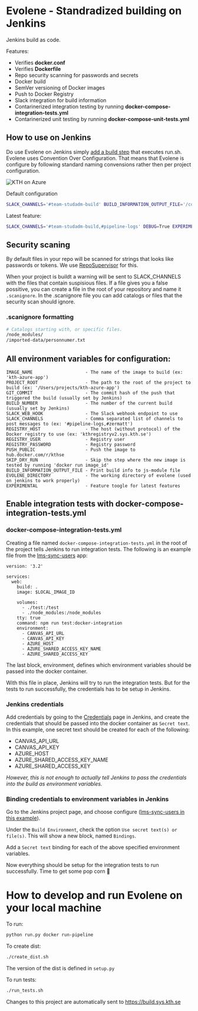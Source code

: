 # Evolene - Standradized building on Jenkins

Jenkins build as code.

Features:
* Verifies **docker.conf**
* Verifies **Dockerfile**
* Repo security scanning for passwords and secrets
* Docker build
* SemVer versioning of Docker images
* Push to Docker Registry
* Slack integration for build information
* Contarinerized integration testing by running **docker-compose-integration-tests.yml**
* Contarinerized unit testing by running **docker-compose-unit-tests.yml**

## How to use on Jenkins
Do use Evolene on Jenkins simply [add a build step](https://build.sys.kth.se/view/team-pipeline/job/kth-azure-app/configure) that executes run.sh. Evolene uses Convention Over Configuration. That means that Evolene is configure by following standard naming convensions rather then per project configuration.

![KTH on Azure](https://gita.sys.kth.se/Infosys/evolene/blob/master/images/jenkins.png)

Default configuration
```bash
SLACK_CHANNELS='#team-studadm-build' BUILD_INFORMATION_OUTPUT_FILE='/config/version.js' $EVOLENE_DIRECTORY/run.sh
```

Latest feature:
```bash
SLACK_CHANNELS='#team-studadm-build,#pipeline-logs' DEBUG=True EXPERIMENTAL=True $EVOLENE_DIRECTORY/run.sh
```
## Security scaning
By default files in your repo will be scanned for strings that looks like passwords or tokens. We use [RepoSupervisor](https://github.com/auth0/repo-supervisor/) for this.

When your project is buildt a warning will be sent to SLACK_CHANNELS with the files that contain suspisious files. If a file gives you a false possitive, you can create a file in the root of your repository and name it `.scanignore`. In the .scanignore file you can add catalogs or files that the security scan should ignore.

### .scanignore formatting
```bash
# Catalogs starting with, or specific files.
/node_modules/
/imported-data/personnumer.txt
```

## All environment variables for configuration:

```
IMAGE_NAME                    - The name of the image to build (ex: 'kth-azure-app')
PROJECT_ROOT                  - The path to the root of the project to build (ex: '/Users/projects/kth-azure-app')
GIT_COMMIT                    - The commit hash of the push that triggered the build (usually set by Jenkins)
BUILD_NUMBER                  - The number of the current build (usually set by Jenkins)
SLACK_WEB_HOOK                - The Slack webhook endpoint to use
SLACK_CHANNELS                - Comma separated list of channels to post messages to (ex: '#pipeline-logs,#zermatt')
REGISTRY_HOST                 - The host (without protocol) of the Docker registry to use (ex: 'kthregistryv2.sys.kth.se')
REGISTRY_USER                 - Registry user
REGISTRY_PASSWORD             - Registry password
PUSH_PUBLIC                   - Push the image to hub.docker.com/r/kthse
SKIP_DRY_RUN                  - Skip the step where the new image is tested by running 'docker run image_id'
BUILD_INFORMATION_OUTPUT_FILE - Print build info to js-module file 
EVOLENE_DIRECTORY             - The working directory of evolene (used on jenkins to work properly)
EXPERIMENTAL                  - Feature toogle for latest features
```

## Enable integration tests with docker-compose-integration-tests.yml
### docker-compose-integration-tests.yml
Creating a file named ```docker-compose-integration-tests.yml``` in the root of the project tells Jenkins to run integration tests.
The following is an example file from the [lms-sync-users](https://github.com/KTH/lms-sync-users) app:
```
version: '3.2'

services:
  web:
    build: .
    image: $LOCAL_IMAGE_ID

    volumes:
      - ./test:/test
      - ./node_modules:/node_modules
    tty: true
    command: npm run test:docker-integration
    environment:
      - CANVAS_API_URL
      - CANVAS_API_KEY
      - AZURE_HOST
      - AZURE_SHARED_ACCESS_KEY_NAME
      - AZURE_SHARED_ACCESS_KEY
```
The last block, environment, defines which environment variables should be passed into the docker container.

With this file in place, Jenkins will try to run the integration tests. But for the tests to run successfully, the credentials has to be setup in Jenkins.

### Jenkins credentials
Add credentials by going to the [Credentials](https://build.sys.kth.se/credentials/store/system/domain/_/) page in Jenkins, and create the credentials that should be passed into the docker container as ```Secret text```. In this example, one secret text should be created for each of the following:
- CANVAS_API_URL
- CANVAS_API_KEY
- AZURE_HOST
- AZURE_SHARED_ACCESS_KEY_NAME
- AZURE_SHARED_ACCESS_KEY

_However, this is not enough to actually tell Jenkins to pass the credentials into the build as environment variables._

### Binding credentials to environment variables in Jenkins
Go to the Jenkins project page, and choose configure ([lms-sync-users in this example](https://build.sys.kth.se/job/lms-sync-users/configure)).

Under the ```Build Environment```, check the option ```Use secret text(s) or file(s)```. This will show a new block, named ```Bindings```.

Add a ```Secret text``` binding for each of the above specified environment variables.

Now everything should be setup for the integration tests to run successfully. Time to get some pop corn 🍿

# How to develop and run Evolene on your local machine

To run:
```bash
python run.py docker run-pipeline
```

To create dist:
```bash
./create_dist.sh
```
The version of the dist is defined in `setup.py`

To run tests:
```bash
./run_tests.sh
```

Changes to this project are automatically sent to https://build.sys.kth.se

